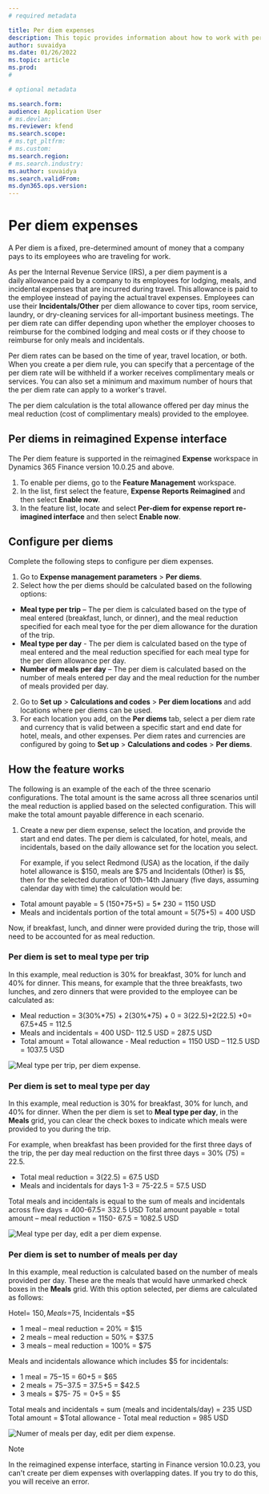 ```yaml
---
# required metadata

title: Per diem expenses
description: This topic provides information about how to work with per diem expenses.
author: suvaidya
ms.date: 01/26/2022
ms.topic: article
ms.prod: 
#

# optional metadata

ms.search.form: 
audience: Application User
# ms.devlan: 
ms.reviewer: kfend
ms.search.scope: 
# ms.tgt_pltfrm: 
# ms.custom: 
ms.search.region: 
# ms.search.industry: 
ms.author: suvaidya
ms.search.validFrom: 
ms.dyn365.ops.version: 
---
```


# Per diem expenses

A Per diem is a fixed, pre-determined amount of money that a company pays to its employees who are traveling for work. 

As per the Internal Revenue Service (IRS), a per diem payment is a daily allowance paid by a company to its employees for lodging, meals, and incidental expenses that are incurred during travel. This allowance is paid to the employee instead of paying the actual travel expenses. Employees can use their **Incidentals/Other** per diem allowance to cover tips, room service, laundry, or dry-cleaning services for all-important business meetings. The per diem rate can differ depending upon whether the employer chooses to reimburse for the combined lodging and meal costs or if they choose to reimburse for only meals and incidentals.

Per diem rates can be based on the time of year, travel location, or both. When you create a per diem rule, you can specify that a percentage of the per diem rate will be withheld if a worker receives complimentary meals or services. You can also set a minimum and maximum number of hours that the per diem rate can apply to a worker's travel.

The per diem calculation is the total allowance offered per day minus the meal reduction (cost of complimentary meals) provided to the employee. 

## Per diems in reimagined Expense interface 
The Per diem feature is supported in the reimagined **Expense** workspace in Dynamics 365 Finance version 10.0.25 and above.  

1. To enable per diems, go to the **Feature Management** workspace. 
2. In the list, first select the feature, **Expense Reports Reimagined** and then select **Enable now**.
3. In the feature list, locate and select **Per-diem for expense report re-imagined interface** and then select **Enable now**.

## Configure per diems
Complete the following steps to configure per diem expenses. 

1. Go to **Expense management parameters** > **Per diems**.
2. Select how the per diems should be calculated based on the following options: 

  - **Meal type per trip** – The per diem is calculated based on the type of meal entered (breakfast, lunch, or dinner), and the meal reduction specified for each meal tyoe for the per diem allowance for the duration of the trip. 
  - **Meal type per day** - The per diem is calculated based on the type of meal entered and the meal reduction specified for each meal type for the per diem allowance per day. 
  - **Number of meals per day** – The per diem is calculated based on the number of meals entered per day and the meal reduction for the number of meals provided per day.

2. Go to **Set up** > **Calculations and codes** > **Per diem locations** and add locations where per diems can be used.
3. For each location you add, on the **Per diems** tab, select a per diem rate and currency that is valid between a specific start and end date for hotel, meals, and other expenses. Per diem rates and currencies are configured by going to **Set up** > **Calculations and codes** > **Per diems**.

## How the feature works
The following is an example of the each of the three scenario configurations. The total amount is the same across all three scenarios until the meal reduction is applied based on the selected configuration. This will make the total amount payable difference in each scenario.

1. Create a new per diem expense, select the location, and provide the start and end dates. The per diem is calculated, for hotel, meals, and incidentals, based on the daily allowance set for the location you select. 

   For example, if you select Redmond (USA) as the location, if the daily hotel allowance is $150, meals are $75 and Incidentals (Other) is $5, then for the selected duration of 10th-14th January (five days, assuming calendar day with time) the calculation would be:

 - Total amount payable = 5 (150+75+5)  = 5* 230  =  1150 USD
 - Meals and incidentals portion of the total amount = 5(75+5) = 400 USD

  Now, if breakfast, lunch, and dinner were provided during the trip, those will need to be accounted for as meal reduction.

### Per diem is set to meal type per trip

In this example, meal reduction is 30% for breakfast, 30% for lunch and 40% for dinner. This means, for example that the three breakfasts, two lunches, and zero dinners that were provided to the employee can be calculated as:

  - Meal reduction = 3(30%*75) + 2(30%*75) + 0 =  3(22.5)+2(22.5) +0=  67.5+45 = 112.5 
  - Meals and incidentals = 400 USD- 112.5 USD = 287.5 USD 
  - Total amount = Total allowance - Meal reduction = 1150 USD – 112.5 USD = 1037.5 USD 

  ![Meal type per trip, per diem expense.](media/1-meal-type-per-trip.png) 


###	Per diem is set to meal type per day

In this example, meal reduction is 30% for breakfast, 30% for lunch, and 40% for dinner. When the per diem is set to **Meal type per day**, in the **Meals** grid, you can clear the check boxes to indicate which meals were provided to you during the trip.   

For example, when breakfast has been provided for the first three days of the trip,  the per day meal reduction on the first three days = 30% (75) = 22.5.

 - Total meal reduction = 3(22.5) = 67.5 USD  
 - Meals and incidentals for days 1-3 = 75-22.5 = 57.5 USD 

Total meals and incidentals is equal to the sum of meals and incidentals across five days = 400-67.5= 332.5 USD 
Total amount payable = total amount – meal reduction =  1150- 67.5 = 1082.5 USD

  ![Meal type per day, edit a per diem expense.](media/2-meal-type-per-day.png) 

### Per diem is set to number of meals per day

In this example, meal reduction is calculated based on the number of meals provided per day. These are the meals that would have unmarked check boxes in the **Meals** grid.
With this option selected, per diems are calculated as follows:

Hotel= $150, Meals =$75, Incidentals =$5
 
 - 1 meal – meal reduction = 20% = $15
 - 2 meals – meal reduction = 50% = $37.5
 - 3 meals – meal reduction = 100% = $75  

Meals and incidentals allowance which includes $5 for incidentals:

 - 1 meal =  $75-$15 =  $60+$5 = $65
 - 2 meals =  $75 -$37.5 =  $37.5 +$5 =  $42.5
 - 3 meals = $75- $75 =0 +$5 = $5 

Total meals and incidentals = sum (meals and incidentals/day) = 235 USD
Total amount = $Total allowance - Total meal reduction = 985 USD

  ![Numer of meals per day, edit per diem expense.](media/3-number-of-meals-per-day.png) 

> [!NOTE] 
> In the reimagined expense interface, starting in Finance version 10.0.23, you can't create per diem expenses with overlapping dates. If you try to do this, you will receive an error. 

